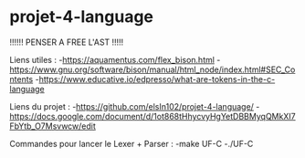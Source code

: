 # projet-4-language

!!!!!! PENSER A FREE L'AST !!!!!

Liens utiles :
    -https://aquamentus.com/flex_bison.html
    -https://www.gnu.org/software/bison/manual/html_node/index.html#SEC_Contents
    -https://www.educative.io/edpresso/what-are-tokens-in-the-c-language

Liens du projet :
    -https://github.com/elsIn102/projet-4-language/
    -https://docs.google.com/document/d/1ot868tHhycvyHgYetDBBMyqQMkXI7FbYtb_O7Msvwcw/edit

Commandes pour lancer le Lexer + Parser :
    -make UF-C
    -./UF-C